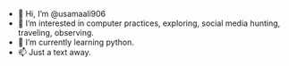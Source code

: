 - 👋 Hi, I’m @usamaali906
- 👀 I’m interested in computer practices, exploring, social media hunting, traveling, observing.
- 🌱 I’m currently learning python.
- 📫 Just a text away.
  

<!---
usamaali906/usamaali906 is a ✨ special ✨ repository because its `README.md` (this file) appears on your GitHub profile.
You can click the Preview link to take a look at your changes.
--->
